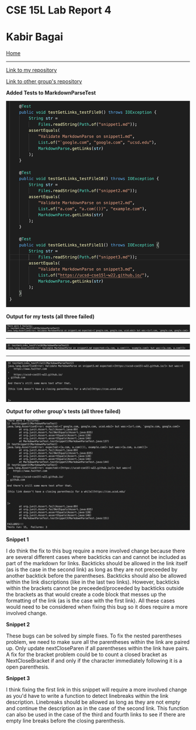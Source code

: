 # CSE 15L Lab Report 4 #
# Kabir Bagai #

[Home](index.html)

***

[Link to my repository](https://github.com/kabirbagai21/markdown-parse)

[Link to other group's repository](https://github.com/IncogOwl/markdown-parse)

**Added Tests to MarkdownParseTest**

![Image](Lab4Tests.png)

**Output for my tests (all three failed)**

![Image](Failure1.png)

***


![Image](Failure2.png)


***

![Image](Failure3.png)

**Output for other group's tests (all three failed)**

![Image](lab4tests2.png)


**Snippet 1**

I do think the fix to this bug require a more involved change because there are several different cases where backticks can and cannot be included as part of the markdown for links. Backticks should be allowed in the link itself (as is the case in the second link) as long as they are not preceeded by another backtick before the parentheses. Backticks should also be allowed within the link discriptions (like in the last two links). However, backticks within the brackets cannot be preceeded/proceeded by backticks outside the brackets as that would create a code block that messes up the formatting of the link (as is the case with the first link). All these cases would need to be considered when fixing this bug so it does require a more involved change. 

**Snippet 2**

These bugs can be solved by simple fixes. To fix the nested parentheses problem, we need to make sure all the parentheses within the link are paired up. Only update nextCloseParen if all parentheses within the link have pairs. A fix for the bracket problem could be to count a closed bracket as NextCloseBracket if and only if the character immediately following it is a open parenthesis. 

**Snippet 3**

I think fixing the first link in this snippet will require a more involved change as you'd have to write a function to detect linebreaks within the link description. Linebreaks should be allowed as long as they are not empty and continue the description as in the case of the second link. This function can also be used in the case of the third and fourth links to see if there are empty line breaks before the closing parenthesis. 